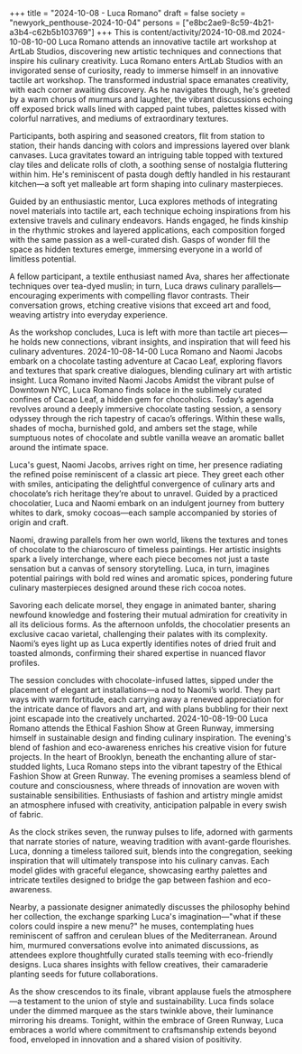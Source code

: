 +++
title = "2024-10-08 - Luca Romano"
draft = false
society = "newyork_penthouse-2024-10-04"
persons = ["e8bc2ae9-8c59-4b21-a3b4-c62b5b103769"]
+++
This is content/activity/2024-10-08.md
2024-10-08-10-00
Luca Romano attends an innovative tactile art workshop at ArtLab Studios, discovering new artistic techniques and connections that inspire his culinary creativity.
Luca Romano enters ArtLab Studios with an invigorated sense of curiosity, ready to immerse himself in an innovative tactile art workshop. The transformed industrial space emanates creativity, with each corner awaiting discovery. As he navigates through, he's greeted by a warm chorus of murmurs and laughter, the vibrant discussions echoing off exposed brick walls lined with capped paint tubes, palettes kissed with colorful narratives, and mediums of extraordinary textures. 

Participants, both aspiring and seasoned creators, flit from station to station, their hands dancing with colors and impressions layered over blank canvases. Luca gravitates toward an intriguing table topped with textured clay tiles and delicate rolls of cloth, a soothing sense of nostalgia fluttering within him. He's reminiscent of pasta dough deftly handled in his restaurant kitchen—a soft yet malleable art form shaping into culinary masterpieces.

Guided by an enthusiastic mentor, Luca explores methods of integrating novel materials into tactile art, each technique echoing inspirations from his extensive travels and culinary endeavors. Hands engaged, he finds kinship in the rhythmic strokes and layered applications, each composition forged with the same passion as a well-curated dish. Gasps of wonder fill the space as hidden textures emerge, immersing everyone in a world of limitless potential.

A fellow participant, a textile enthusiast named Ava, shares her affectionate techniques over tea-dyed muslin; in turn, Luca draws culinary parallels—encouraging experiments with compelling flavor contrasts. Their conversation grows, etching creative visions that exceed art and food, weaving artistry into everyday experience.

As the workshop concludes, Luca is left with more than tactile art pieces—he holds new connections, vibrant insights, and inspiration that will feed his culinary adventures.
2024-10-08-14-00
Luca Romano and Naomi Jacobs embark on a chocolate tasting adventure at Cacao Leaf, exploring flavors and textures that spark creative dialogues, blending culinary art with artistic insight.
Luca Romano invited Naomi Jacobs
Amidst the vibrant pulse of Downtown NYC, Luca Romano finds solace in the sublimely curated confines of Cacao Leaf, a hidden gem for chocoholics. Today’s agenda revolves around a deeply immersive chocolate tasting session, a sensory odyssey through the rich tapestry of cacao’s offerings. Within these walls, shades of mocha, burnished gold, and ambers set the stage, while sumptuous notes of chocolate and subtle vanilla weave an aromatic ballet around the intimate space.

Luca's guest, Naomi Jacobs, arrives right on time, her presence radiating the refined poise reminiscent of a classic art piece. They greet each other with smiles, anticipating the delightful convergence of culinary arts and chocolate’s rich heritage they’re about to unravel. Guided by a practiced chocolatier, Luca and Naomi embark on an indulgent journey from buttery whites to dark, smoky cocoas—each sample accompanied by stories of origin and craft.

Naomi, drawing parallels from her own world, likens the textures and tones of chocolate to the chiaroscuro of timeless paintings. Her artistic insights spark a lively interchange, where each piece becomes not just a taste sensation but a canvas of sensory storytelling. Luca, in turn, imagines potential pairings with bold red wines and aromatic spices, pondering future culinary masterpieces designed around these rich cocoa notes.

Savoring each delicate morsel, they engage in animated banter, sharing newfound knowledge and fostering their mutual admiration for creativity in all its delicious forms. As the afternoon unfolds, the chocolatier presents an exclusive cacao varietal, challenging their palates with its complexity. Naomi’s eyes light up as Luca expertly identifies notes of dried fruit and toasted almonds, confirming their shared expertise in nuanced flavor profiles.

The session concludes with chocolate-infused lattes, sipped under the placement of elegant art installations—a nod to Naomi’s world. They part ways with warm fortitude, each carrying away a renewed appreciation for the intricate dance of flavors and art, and with plans bubbling for their next joint escapade into the creatively uncharted.
2024-10-08-19-00
Luca Romano attends the Ethical Fashion Show at Green Runway, immersing himself in sustainable design and finding culinary inspiration. The evening's blend of fashion and eco-awareness enriches his creative vision for future projects.
In the heart of Brooklyn, beneath the enchanting allure of star-studded lights, Luca Romano steps into the vibrant tapestry of the Ethical Fashion Show at Green Runway. The evening promises a seamless blend of couture and consciousness, where threads of innovation are woven with sustainable sensibilities. Enthusiasts of fashion and artistry mingle amidst an atmosphere infused with creativity, anticipation palpable in every swish of fabric.

As the clock strikes seven, the runway pulses to life, adorned with garments that narrate stories of nature, weaving tradition with avant-garde flourishes. Luca, donning a timeless tailored suit, blends into the congregation, seeking inspiration that will ultimately transpose into his culinary canvas. Each model glides with graceful elegance, showcasing earthy palettes and intricate textiles designed to bridge the gap between fashion and eco-awareness.

Nearby, a passionate designer animatedly discusses the philosophy behind her collection, the exchange sparking Luca's imagination—"what if these colors could inspire a new menu?" he muses, contemplating hues reminiscent of saffron and cerulean blues of the Mediterranean. Around him, murmured conversations evolve into animated discussions, as attendees explore thoughtfully curated stalls teeming with eco-friendly designs. Luca shares insights with fellow creatives, their camaraderie planting seeds for future collaborations.

As the show crescendos to its finale, vibrant applause fuels the atmosphere—a testament to the union of style and sustainability. Luca finds solace under the dimmed marquee as the stars twinkle above, their luminance mirroring his dreams. Tonight, within the embrace of Green Runway, Luca embraces a world where commitment to craftsmanship extends beyond food, enveloped in innovation and a shared vision of positivity.

